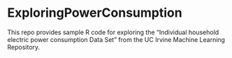 # ExploringPowerConsumption
This repo provides sample R code for exploring the “Individual household electric power consumption Data Set” from the UC Irvine Machine Learning Repository.
